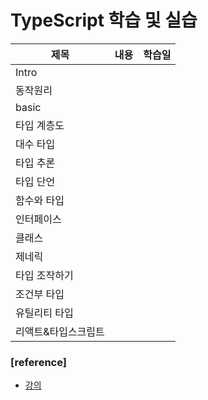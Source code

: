 # TypeScript 학습 및 실습

| 제목                | 내용 | 학습일 |
| ------------------- | ---- | ------ |
| Intro               |      |        |
| 동작원리            |      |        |
| basic               |      |        |
| 타입 계층도         |      |        |
| 대수 타입           |      |        |
| 타입 추론           |      |        |
| 타입 단언           |      |        |
| 함수와 타입         |      |        |
| 인터페이스          |      |        |
| 클래스              |      |        |
| 제네릭              |      |        |
| 타입 조작하기       |      |        |
| 조건부 타입         |      |        |
| 유틸리티 타입       |      |        |
| 리액트&타입스크립트 |      |        |

### [reference]

- [강의]()
